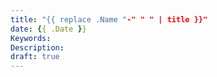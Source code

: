 ```yaml
---
title: "{{ replace .Name "-" " " | title }}"
date: {{ .Date }}
Keywords:
Description:
draft: true
---
```


